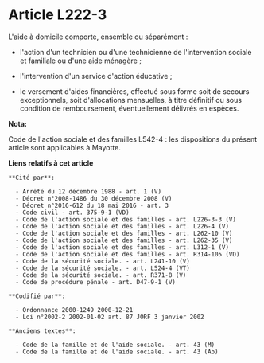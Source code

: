 # Article L222-3

L'aide à domicile comporte, ensemble ou séparément :

- l'action d'un technicien ou d'une technicienne de l'intervention sociale et familiale ou d'une aide ménagère ;

- l'intervention d'un service d'action éducative ;

- le versement d'aides financières, effectué sous forme soit de secours exceptionnels, soit d'allocations mensuelles, à titre
définitif ou sous condition de remboursement, éventuellement délivrés en espèces.

**Nota:**

Code de l'action sociale et des familles L542-4 : les dispositions du présent article sont applicables à Mayotte.

**Liens relatifs à cet article**

	**Cité par**:

	  - Arrêté du 12 décembre 1988 - art. 1 (V)
	  - Décret n°2008-1486 du 30 décembre 2008 (V)
	  - Décret n°2016-612 du 18 mai 2016 - art. 3
	  - Code civil - art. 375-9-1 (VD)
	  - Code de l'action sociale et des familles - art. L226-3-3 (V)
	  - Code de l'action sociale et des familles - art. L226-4 (V)
	  - Code de l'action sociale et des familles - art. L262-10 (V)
	  - Code de l'action sociale et des familles - art. L262-35 (V)
	  - Code de l'action sociale et des familles - art. L312-1 (V)
	  - Code de l'action sociale et des familles - art. R314-105 (VD)
	  - Code de la sécurité sociale. - art. L241-10 (V)
	  - Code de la sécurité sociale. - art. L524-4 (VT)
	  - Code de la sécurité sociale. - art. R371-8 (V)
	  - Code de procédure pénale - art. D47-9-1 (V)

	**Codifié par**:

	  - Ordonnance 2000-1249 2000-12-21
	  - Loi n°2002-2 2002-01-02 art. 87 JORF 3 janvier 2002

	**Anciens textes**:

	  - Code de la famille et de l'aide sociale. - art. 43 (M)
	  - Code de la famille et de l'aide sociale. - art. 43 (Ab)

